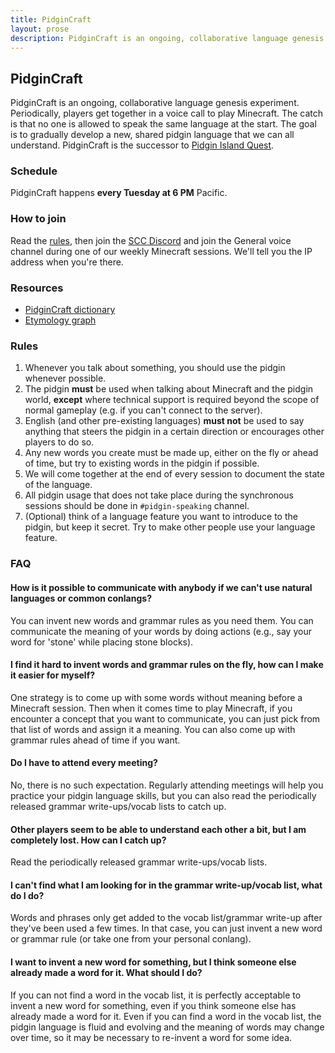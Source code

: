```yaml
---
title: PidginCraft
layout: prose
description: PidginCraft is an ongoing, collaborative language genesis experiment. Periodically, players get together in a voice call to play Minecraft. The catch is that no one is allowed to speak the same language at the start. The goal is to gradually develop a new, shared pidgin language that we can all understand.
---
```

<h2 class="mb-0">PidginCraft</h2>
<p class="lead font-bold">PidginCraft is an ongoing, collaborative language genesis experiment. Periodically, players get together in a voice call to play Minecraft. The catch is that no one is allowed to speak the same language at the start. The goal is to gradually develop a new, shared pidgin language that we can all understand. PidginCraft is the successor to <a href="/pidgin/island/">Pidgin Island Quest</a>.</p>

<div class="lg:flex lg:flex-row lg:gap-5">
  <div class="w-full lg:w-1/3">
    <h3>Schedule</h3>
    <p class="lead">PidginCraft happens <strong>every Tuesday at 6 PM</strong> Pacific.</p>
  </div>
  

  <div class="w-full lg:w-1/3">
    <h3>How to join</h3>
    <p class="lead">Read the <a href="#rules">rules</a>, then join the <a href="/discord">SCC Discord</a> and join the General voice channel during one of our weekly Minecraft sessions. We'll tell you the IP address when you're there.</p>
  </div>

  <div class="w-full lg:w-1/3">
    <h3>Resources</h3>
    <ul class="lead">
      <li><a href="https://docs.google.com/spreadsheets/d/1_SCZqJMZ1UrwqbQ69Bxpf0JZVwz93x3tBZFf4DPrEDM">PidginCraft dictionary</a></li>
      <li><a href="/pidgin/craft/etymology">Etymology graph</a></li>
    </ul>
  </div>
</div>

### Rules
1. Whenever you talk about something, you should use the pidgin whenever possible.
1. The pidgin **must** be used when talking about Minecraft and the pidgin world, **except** where technical support is required beyond the scope of normal gameplay (e.g. if you can't connect to the server).
1. English (and other pre-existing languages) **must not** be used to say anything that steers the pidgin in a certain direction or encourages other players to do so.
1. Any new words you create must be made up, either on the fly or ahead of time, but try to existing words in the pidgin if possible.
1. We will come together at the end of every session to document the state of the language.
1. All pidgin usage that does not take place during the synchronous sessions should be done in `#pidgin-speaking` channel.
1. (Optional) think of a language feature you want to introduce to the pidgin, but keep it secret. Try to make other people use your language feature.

### FAQ
#### How is it possible to communicate with anybody if we can't use natural languages or common conlangs?
You can invent new words and grammar rules as you need them. You can communicate the meaning of your words by doing actions (e.g., say your word for 'stone' while placing stone blocks).

#### I find it hard to invent words and grammar rules on the fly, how can I make it easier for myself?
One strategy is to come up with some words without meaning before a Minecraft session. Then when it comes time to play Minecraft, if you encounter a concept that you want to communicate, you can just pick from that list of words and assign it a meaning. You can also come up with grammar rules ahead of time if you want.

#### Do I have to attend every meeting?
No, there is no such expectation. Regularly attending meetings will help you practice your pidgin language skills, but you can also read the periodically released grammar write-ups/vocab lists to catch up.

#### Other players seem to be able to understand each other a bit, but I am completely lost. How can I catch up?
Read the periodically released grammar write-ups/vocab lists.

#### I can't find what I am looking for in the grammar write-up/vocab list, what do I do?
Words and phrases only get added to the vocab list/grammar write-up after they've been used a few times. In that case, you can just invent a new word or grammar rule (or take one from your personal conlang).

#### I want to invent a new word for something, but I think someone else already made a word for it. What should I do?
If you can not find a word in the vocab list, it is perfectly acceptable to invent a new word for something, even if you think someone else has already made a word for it. Even if you can find a word in the vocab list, the pidgin language is fluid and evolving and the meaning of words may change over time, so it may be necessary to re-invent a word for some idea.